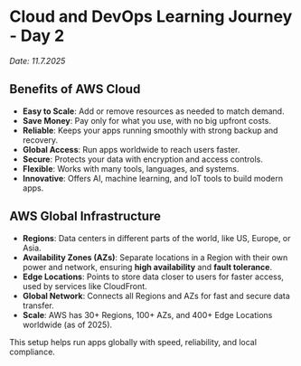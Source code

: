 # Cloud and DevOps Learning Journey - Day 2
*Date: 11.7.2025*

## Benefits of AWS Cloud

- **Easy to Scale**: Add or remove resources as needed to match demand.
- **Save Money**: Pay only for what you use, with no big upfront costs.
- **Reliable**: Keeps your apps running smoothly with strong backup and recovery.
- **Global Access**: Run apps worldwide to reach users faster.
- **Secure**: Protects your data with encryption and access controls.
- **Flexible**: Works with many tools, languages, and systems.
- **Innovative**: Offers AI, machine learning, and IoT tools to build modern apps.

## AWS Global Infrastructure

- **Regions**: Data centers in different parts of the world, like US, Europe, or Asia.
- **Availability Zones (AZs)**: Separate locations in a Region with their own power and network, ensuring **high availability** and **fault tolerance**.
- **Edge Locations**: Points to store data closer to users for faster access, used by services like CloudFront.
- **Global Network**: Connects all Regions and AZs for fast and secure data transfer.
- **Scale**: AWS has 30+ Regions, 100+ AZs, and 400+ Edge Locations worldwide (as of 2025).

This setup helps run apps globally with speed, reliability, and local compliance.
